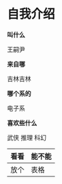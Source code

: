 # 自我介绍

**叫什么**

王嗣尹

**来自哪**

吉林吉林

**哪个系的**

电子系

**喜欢些什么**

武侠 推理 科幻

| 看看 | 能不能 |
| ---- | ------ |
| 放个 | 表格   |







